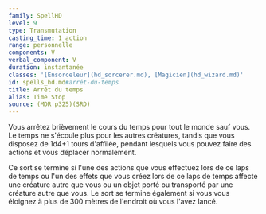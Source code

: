 ```yaml
---
family: SpellHD
level: 9
type: Transmutation
casting_time: 1 action
range: personnelle
components: V
verbal_component: V
duration: instantanée
classes: '[Ensorceleur](hd_sorcerer.md), [Magicien](hd_wizard.md)'
id: spells_hd.md#arrêt-du-temps
title: Arrêt du temps
alias: Time Stop
source: (MDR p325)(SRD)
---
```


Vous arrêtez brièvement le cours du temps pour tout le monde sauf vous. Le temps ne s'écoule plus pour les autres créatures, tandis que vous disposez de 1d4+1 tours d'affilée, pendant lesquels vous pouvez faire des actions et vous déplacer normalement.

Ce sort se termine si l'une des actions que vous effectuez lors de ce laps de temps ou l'un des effets que vous créez lors de ce laps de temps affecte une créature autre que vous ou un objet porté ou transporté par une créature autre que vous. Le sort se termine également si vous vous éloignez à plus de 300 mètres de l'endroit où vous l'avez lancé.

